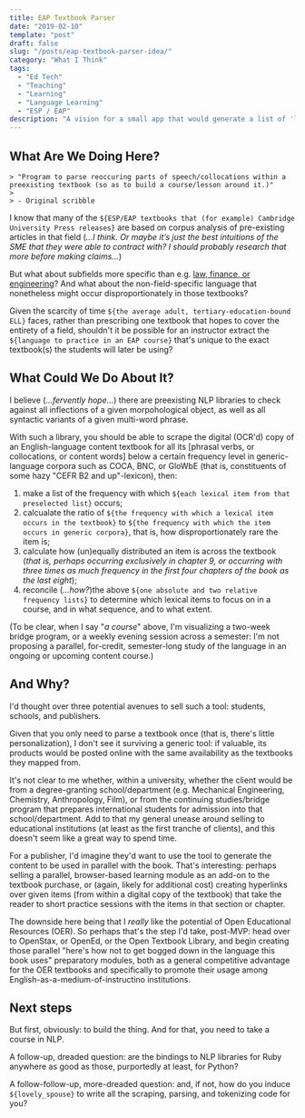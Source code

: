 ```yaml
---
title: EAP Textbook Parser
date: "2019-02-10"
template: "post"
draft: false
slug: "/posts/eap-textbook-parser-idea/"
category: "What I Think"
tags:
  - "Ed Tech"
  - "Teaching"
  - "Learning"
  - "Language Learning"
  - "ESP / EAP"
description: "A vision for a small app that would generate a list of 'language to learn' in order to scaffold ELL's engagement with an English-medium content course's main textbook."
---
```


## What Are We Doing Here?

```
> "Program to parse reoccuring parts of speech/collocations within a preexisting textbook (so as to build a course/lesson around it.)"
> 
> - Original scribble
```

I know that many of the `${ESP/EAP textbooks that (for example) Cambridge University Press releases}` are based on corpus analysis of pre-existing articles in that field (_...I think. Or maybe it’s just the best intuitions of the SME that they were able to contract with? I should probably research that more before making claims..._)

But what about subfields more specific than e.g. [law, finance, or engineering](https://www.cambridge.es/en/catalogue/business-english/other-titles/professional-english-in-use)? And what about the non-field-specific language that nonetheless might occur disproportionately in those textbooks?

Given the scarcity of time `${the average adult, tertiary-education-bound ELL}` faces, rather than prescribing one textbook that hopes to cover the entirety of a field, shouldn't it be possible for an instructor extract the `${language to practice in an EAP course}` that's unique to the exact textbook(s) the students will later be using?

## What Could We Do About It?

I believe (_...fervently hope..._) there are preexisting NLP libraries to check against all inflections of a given morpohological object, as well as all syntactic variants of a given multi-word phrase.

With such a library, you should be able to scrape the digital (OCR'd) copy of an English-language content textbook for all its [phrasal verbs, or collocations, or content words] below a certain frequency level in generic-language corpora such as COCA, BNC, or GloWbE (that is, constituents of some hazy "CEFR B2 and up"-lexicon), then:
1. make a list of the frequency with which `${each lexical item from that preselected list}` occurs;
1. calcualate the ratio of `${the frequency with which a lexical item occurs in the textbook}` to `${the frequency with which the item occurs in generic corpora}`, that is, how disproportionately rare the item is;
1. calculate how (un)equally distributed an item is across the textbook (_that is, perhaps occurring exclusively in chapter 9, or occurring with three times as much frequency in the first four chapters of the book as the last eight_);
1. reconcile (_...how?_)the above `${one absolute and two relative frequency lists}` to determine which lexical items to focus on in a course, and in what sequence, and to what extent.
  
(To be clear, when I say "_a course_" above, I'm visualizing a two-week bridge program, or a weekly evening session across a semester: I'm not proposing a parallel, for-credit, semester-long study of the language in an ongoing or upcoming content course.)

## And Why?

I'd thought over three potential avenues to sell such a tool: students, schools, and publishers.

Given that you only need to parse a textbook once (that is, there's little personalization), I don't see it surviving a generic tool: if valuable, its products would be posted online with the same availability as the textbooks they mapped from.

It's not clear to me whether, within a university, whether the client would be from a degree-granting school/department (e.g. Mechanical Engineering, Chemistry, Anthropology, Film), or from the continuing studies/bridge program that prepares international students for admission into that school/department. Add to that my general unease around selling to educational institutions (at least as the first tranche of clients), and this doesn't seem like a great way to spend time.

For a publisher, I'd imagine they'd want to use the tool to generate the content to be used in parallel with the book. That's interesting: perhaps selling a parallel, browser-based learning module as an add-on to the textbook purchase, or (again, likely for additional cost) creating hyperlinks over given items (from within a digital copy of the textbook) that take the reader to short practice sessions with the items in that section or chapter.

The downside here being that I _really_ like the potential of Open Educational Resources (OER). So perhaps that's the step I'd take, post-MVP: head over to OpenStax, or OpenEd, or the Open Textbook Library, and begin creating those parallel "here's how not to get bogged down in the language this book uses" preparatory modules, both as a general competitive advantage for the OER textbooks and specifically to promote their usage among English-as-a-medium-of-instructino institutions.

## Next steps

But first, obviously: to build the thing. And for that, you need to take a course in NLP. 

A follow-up, dreaded question: are the bindings to NLP libraries for Ruby anywhere as good as those, purportedly at least, for Python?

A follow-follow-up, more-dreaded question: and, if not, how do you induce `${lovely_spouse}` to write all the scraping, parsing, and tokenizing code for you?
